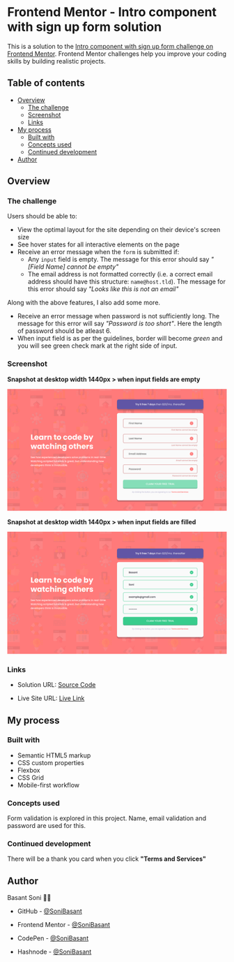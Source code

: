 # Frontend Mentor - Intro component with sign up form solution

This is a solution to the [Intro component with sign up form challenge on Frontend Mentor](https://www.frontendmentor.io/challenges/intro-component-with-signup-form-5cf91bd49edda32581d28fd1). Frontend Mentor challenges help you improve your coding skills by building realistic projects.

## Table of contents

- [Overview](#overview)
  - [The challenge](#the-challenge)
  - [Screenshot](#screenshot)
  - [Links](#links)
- [My process](#my-process)
  - [Built with](#built-with)
  - [Concepts used](#concepts-used)
  - [Continued development](#continued-development)
- [Author](#author)

## Overview

### The challenge

Users should be able to:

- View the optimal layout for the site depending on their device's screen size
- See hover states for all interactive elements on the page
- Receive an error message when the `form` is submitted if:
  - Any `input` field is empty. The message for this error should say _"[Field Name] cannot be empty"_
  - The email address is not formatted correctly (i.e. a correct email address should have this structure: `name@host.tld`). The message for this error should say _"Looks like this is not an email"_

Along with the above features, I also add some more.

- Receive an error message when password is not sufficiently long. The message for this error will say _"Password is too short"_. Here the length of password should be atleast 6.
- When input field is as per the guidelines, border will become _green_ and you will see green check mark at the right side of input.

### Screenshot

**Snapshot at desktop width 1440px > when input fields are empty**

![](images/Intro-snap-1.png)

**Snapshot at desktop width 1440px > when input fields are filled**

![](images/Intro-snap-2.png)

### Links

- Solution URL: [Source Code](https://github.com/SoniBasant/Frontend-Mentor-Projects/tree/main/B3-Intro-component-with-signup-form)

- Live Site URL: [Live Link](https://sonibasant.github.io/Frontend-Mentor-Projects/B3-Intro-component-with-signup-form/index.html)

## My process

### Built with

- Semantic HTML5 markup
- CSS custom properties
- Flexbox
- CSS Grid
- Mobile-first workflow

### Concepts used

Form validation is explored in this project. Name, email validation and password are used for this.

### Continued development

There will be a thank you card when you click **"Terms and Services"**

## Author

Basant Soni 👨‍💻

- GitHub - [@SoniBasant](https://github.com/SoniBasant)

- Frontend Mentor - [@SoniBasant](https://www.frontendmentor.io/profile/SoniBasant)
- CodePen - [@SoniBasant](https://codepen.io/sonibasant)
- Hashnode - [@SoniBasant](https://sonibasant.hashnode.dev/)
